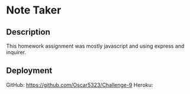 # Note Taker 

## Description 
This homework assignment was mostly javascript and using express and inquirer.

## Deployment
GitHub: https://github.com/Oscar5323/Challenge-9
Heroku: 